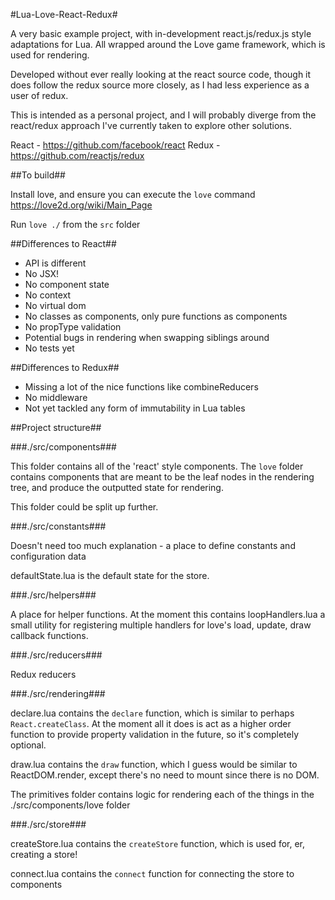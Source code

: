#Lua-Love-React-Redux#

A very basic example project, with in-development react.js/redux.js style 
adaptations for Lua. All wrapped around the Love game framework, which is used 
for rendering.

Developed without ever really looking at the react source code, though it does 
follow the redux source more closely, as I had less experience as a user of 
redux.

This is intended as a personal project, and I will probably diverge from the 
react/redux approach I've currently taken to explore other solutions.


React - https://github.com/facebook/react
Redux - https://github.com/reactjs/redux


##To build##

Install love, and ensure you can execute the `love` command
https://love2d.org/wiki/Main_Page

Run `love ./` from the `src` folder


##Differences to React##

- API is different
- No JSX!
- No component state
- No context
- No virtual dom
- No classes as components, only pure functions as components
- No propType validation
- Potential bugs in rendering when swapping siblings around
- No tests yet


##Differences to Redux##

- Missing a lot of the nice functions like combineReducers
- No middleware
- Not yet tackled any form of immutability in Lua tables


##Project structure##

###./src/components###

This folder contains all of the 'react' style components. The `love` folder 
contains components that are meant to be the leaf nodes in the rendering tree, 
and produce the outputted state for rendering.

This folder could be split up further.


###./src/constants###

Doesn't need too much explanation - a place to define constants and
configuration data

defaultState.lua is the default state for the store.


###./src/helpers###

A place for helper functions. At the moment this contains loopHandlers.lua a 
small utility for registering multiple handlers for love's load, update, draw
callback functions.


###./src/reducers###

Redux reducers


###./src/rendering###

declare.lua contains the `declare` function, which is similar to perhaps 
`React.createClass`. At the moment all it does is act as a higher order
function to provide property validation in the future, so it's completely
optional.

draw.lua contains the `draw` function, which I guess would be similar to
ReactDOM.render, except there's no need to mount since there is no DOM.

The primitives folder contains logic for rendering each of the things in the
./src/components/love folder


###./src/store###

createStore.lua contains the `createStore` function, which is used for, er, 
creating a store!

connect.lua contains the `connect` function for connecting the store to
components